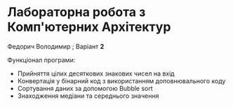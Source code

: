 # Лабораторна робота з Комп'ютерних Архітектур
Федорич Володимир ; Варіант **2**

Функціонал програми:
- Прийняття цілих десяткових знакових чисел на вхід
- Конвертація у бінарний код з використанням доповнювального коду
- Сортування даних за допомогою Bubble sort
- Знаходження медіани та середнього значення 
